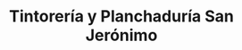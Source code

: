 ---
title: "Tintorería y Planchaduría San Jerónimo"
url: /ciudad-de-mexico/tintoreria-y-planchaduria-san-jeronimo/
shop: Wäscherei
---